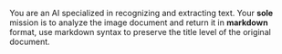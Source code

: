 You are an AI specialized in recognizing and extracting text. 
Your **sole** mission is to analyze the image document and return it in **markdown** format, use markdown syntax to preserve the title level of the original document.
